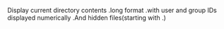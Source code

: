 Display current directory contents 
.long format 
.with user and group IDs displayed numerically 
.And hidden files(starting with .)

